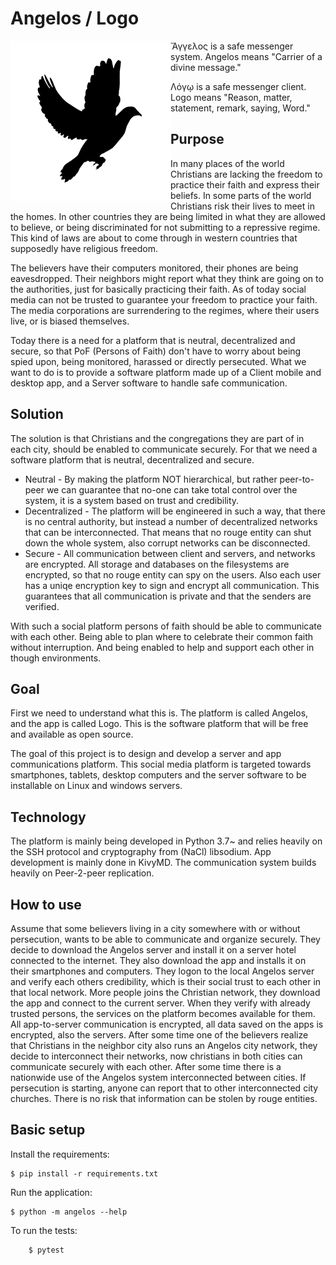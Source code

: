 # Angelos / Logo

<img align="left" height="256" src="https://github.com/kristoffer-paulsson/angelos/blob/master/art/angelos.png"/>

Ἄγγελος is a safe messenger system. Angelos means "Carrier of a divine message."

Λόγῳ is a safe messenger client. Logo means "Reason, matter, statement, remark, saying, Word."

## Purpose

In many places of the world Christians are lacking the freedom to practice their faith and express their beliefs. In some parts of the world Christians risk their lives to meet in the homes. In other countries they are being limited in what they are allowed to believe, or being discriminated for not submitting to a repressive regime. This kind of laws are about to come through in western countries that supposedly have religious freedom.

The believers have their computers monitored, their phones are being eavesdropped. Their neighbors might report what they think are going on to the authorities, just for basically practicing their faith. As of today social media can not be trusted to guarantee your freedom to practice your faith. The media corporations are surrendering to the regimes, where their users live, or is biased themselves.

Today there is a need for a platform that is neutral, decentralized and secure, so that PoF (Persons of Faith) don't have to worry about being spied upon, being monitored, harassed or directly persecuted. What we want to do is to provide a software platform made up of a Client mobile and desktop app, and a Server software to handle safe communication.

## Solution

The solution is that Christians and the congregations they are part of in each city, should be enabled to communicate securely. For that we need a software platform that is neutral, decentralized and secure.

* Neutral - By making the platform NOT hierarchical, but rather peer-to-peer we can guarantee that no-one can take total control over the system, it is a system based on trust and credibility.
* Decentralized - The platform will be engineered in such a way, that there is no central authority, but instead a number of decentralized networks that can be interconnected. That means that no rouge entity can shut down the whole system, also corrupt networks can be disconnected.
* Secure - All communication between client and servers, and networks are encrypted. All storage and databases on the filesystems are encrypted, so that no rouge entity can spy on the users. Also each user has a uniqe encryption key to sign and encrypt all communication. This guarantees that all communication is private and that the senders are verified.

With such a social platform persons of faith should be able to communicate with each other. Being able to plan where to celebrate their common faith without interruption. And being enabled to help and support each other in though environments.

## Goal

First we need to understand what this is. The platform is called Angelos, and the app is called Logo. This is the software platform that will be free and available as open source.

The goal of this project is to design and develop a server and app communications platform. This social media platform is targeted towards smartphones, tablets, desktop computers and the server software to be installable on Linux and windows servers.

## Technology

The platform is mainly being developed in Python 3.7~ and relies heavily on the SSH protocol and cryptography from (NaCl) libsodium. App development is mainly done in KivyMD. The communication system builds heavily on Peer-2-peer replication.

## How to use

Assume that some believers living in a city somewhere with or without persecution, wants to be able to communicate and organize securely. They decide to download the Angelos server and install it on a server hotel connected to the internet. They also download the app and installs it on their smartphones and computers. They logon to the local Angelos server and verify each others credibility, which is their social trust to each other in that local network. More people joins the Christian network, they download the app and connect to the current server. When they verify with already trusted persons, the services on the platform becomes available for them. All app-to-server communication is encrypted, all data saved on the apps is encrypted, also the servers. After some time one of the believers realize that Christians in the neighbor city also runs an Angelos city network, they decide to interconnect their networks, now christians in both cities can communicate securely with each other. After some time there is a nationwide use of the Angelos system interconnected between cities. If persecution is starting, anyone can report that to other interconnected city churches. There is no risk that information can be stolen by rouge entities.

## Basic setup

Install the requirements:
```
$ pip install -r requirements.txt
```

Run the application:
```
$ python -m angelos --help
```

To run the tests:
```
    $ pytest
```
